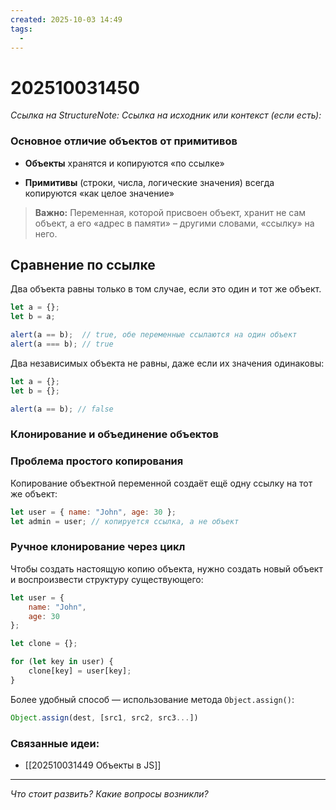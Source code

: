 ```yaml
---
created: 2025-10-03 14:49
tags:
  -
---
```

# 202510031450
*Ссылка на StructureNote:*
*Ссылка на исходник или контекст (если есть):* 

### Основное отличие объектов от примитивов

- **Объекты** хранятся и копируются «по ссылке»
    
- **Примитивы** (строки, числа, логические значения) всегда копируются «как целое значение»
    

> **Важно:** Переменная, которой присвоен объект, хранит не сам объект, а его «адрес в памяти» – другими словами, «ссылку» на него.
## Сравнение по ссылке

Два объекта равны только в том случае, если это один и тот же объект.
```js
let a = {};
let b = a;

alert(a == b);  // true, обе переменные ссылаются на один объект
alert(a === b); // true
```
Два независимых объекта не равны, даже если их значения одинаковы:
```ts
let a = {};
let b = {};

alert(a == b); // false
```
### Клонирование и объединение объектов

### Проблема простого копирования

Копирование объектной переменной создаёт ещё одну ссылку на тот же объект:
```js
let user = { name: "John", age: 30 };
let admin = user; // копируется ссылка, а не объект
```
### Ручное клонирование через цикл

Чтобы создать настоящую копию объекта, нужно создать новый объект и воспроизвести структуру существующего:
```js
let user = {
    name: "John",
    age: 30
};

let clone = {};

for (let key in user) {
    clone[key] = user[key];
}
```
Более удобный способ — использование метода `Object.assign()`:
```js
Object.assign(dest, [src1, src2, src3...])
```
### Связанные идеи:
* [[202510031449 Объекты в JS]]
---

*Что стоит развить? Какие вопросы возникли?*